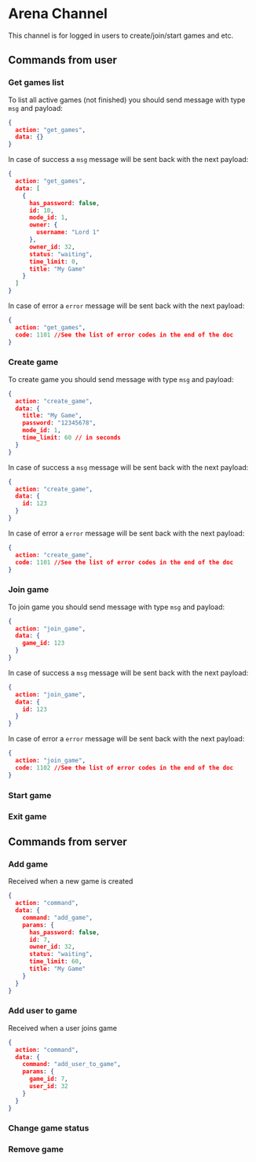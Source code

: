 # Arena Channel

This channel is for logged in users to create/join/start games and etc.

## Commands from user

### Get games list

To list all active games (not finished) you should send message with type `msg` and payload:
```json
{
  action: "get_games",
  data: {}
}
```

In case of success a `msg` message will be sent back with the next payload:
```json
{
  action: "get_games",
  data: [
    {
      has_password: false,
      id: 10,
      mode_id: 1,
      owner: {
        username: "Lord 1"
      },
      owner_id: 32,
      status: "waiting",
      time_limit: 0,
      title: "My Game"
    }
  ]
}
```

In case of error a `error` message will be sent back with the next payload:
```json
{
  action: "get_games",
  code: 1101 //See the list of error codes in the end of the doc
}
```

### Create game

To create game you should send message with type `msg` and payload:
```json
{
  action: "create_game",
  data: {
    title: "My Game",
    password: "12345678",
    mode_id: 1,
    time_limit: 60 // in seconds
  }
}
```

In case of success a `msg` message will be sent back with the next payload:
```json
{
  action: "create_game",
  data: {
    id: 123
  }
}
```

In case of error a `error` message will be sent back with the next payload:
```json
{
  action: "create_game",
  code: 1101 //See the list of error codes in the end of the doc
}
```

### Join game

To join game you should send message with type `msg` and payload:
```json
{
  action: "join_game",
  data: {
    game_id: 123
  }
}
```

In case of success a `msg` message will be sent back with the next payload:
```json
{
  action: "join_game",
  data: {
    id: 123
  }
}
```

In case of error a `error` message will be sent back with the next payload:
```json
{
  action: "join_game",
  code: 1102 //See the list of error codes in the end of the doc
}
```

### Start game

### Exit game


## Commands from server

### Add game

Received when a new game is created
```json
{
  action: "command",
  data: {
    command: "add_game",
    params: {
      has_password: false,
      id: 7,
      owner_id: 32,
      status: "waiting",
      time_limit: 60,
      title: "My Game"
    }
  }
}
```

### Add user to game
Received when a user joins game
```json
{
  action: "command",
  data: {
    command: "add_user_to_game",
    params: {
      game_id: 7,
      user_id: 32
    }
  }
}
```

### Change game status

### Remove game
